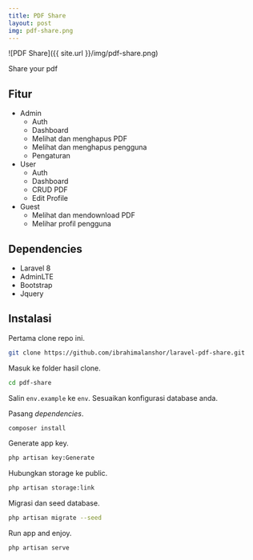 ```yaml
---
title: PDF Share
layout: post
img: pdf-share.png
---
```


![PDF Share]({{ site.url }}/img/pdf-share.png)

Share your pdf

## Fitur

* Admin
	* Auth
	* Dashboard
	* Melihat dan menghapus PDF
	* Melihat dan menghapus pengguna
	* Pengaturan
* User
	* Auth
	* Dashboard
	* CRUD PDF
	* Edit Profile
* Guest
	* Melihat dan mendownload PDF
	* Melihar profil pengguna

## Dependencies

* Laravel 8
* AdminLTE
* Bootstrap
* Jquery

## Instalasi

Pertama clone repo ini.

```bash
git clone https://github.com/ibrahimalanshor/laravel-pdf-share.git
```

Masuk ke folder hasil clone.

```bash
cd pdf-share
```

Salin `env.example` ke `env`. Sesuaikan konfigurasi database anda.

Pasang *dependencies*.

```bash
composer install
```

Generate app key.

```bash
php artisan key:Generate
```

Hubungkan storage ke public.

```bash
php artisan storage:link
```

Migrasi dan seed database.

```bash
php artisan migrate --seed
```

Run app and enjoy.

```
php artisan serve
```